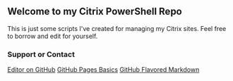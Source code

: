 ## Welcome to my Citrix PowerShell Repo

This is just some scripts I've created for managing my Citrix sites. Feel free to borrow and edit for yourself.




### Support or Contact
[Editor on GitHub](https://github.com/cdfranck/CitrixPS/edit/master/README.md)
[GitHub Pages Basics](https://help.github.com/categories/github-pages-basics/)
[GitHub Flavored Markdown](https://guides.github.com/features/mastering-markdown/)
